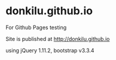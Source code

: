 # donkilu.github.io
For Github Pages testing

Site is published at http://donkilu.github.io

using jQuery 1.11.2, bootstrap v3.3.4
